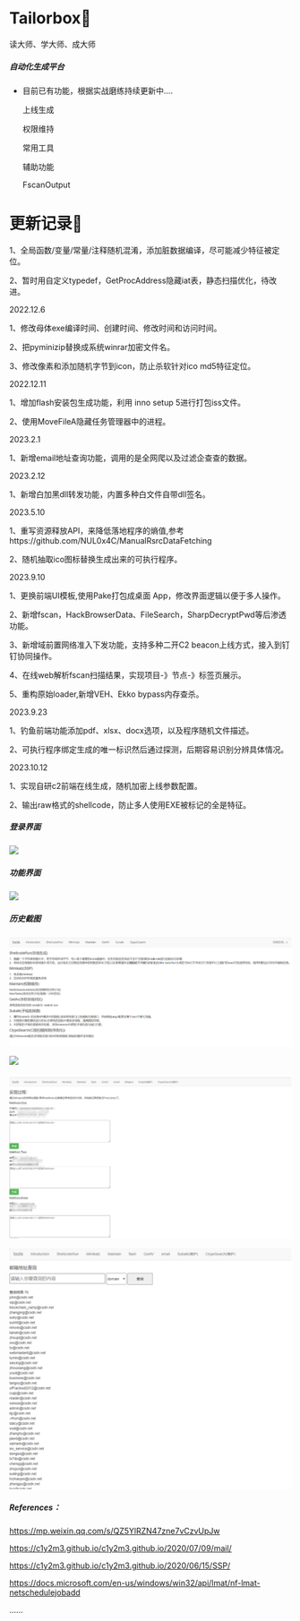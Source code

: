 # Tailorbox🚀
读大师、学大师、成大师
##### 自动化生成平台

- 目前已有功能，根据实战磨练持续更新中....  

  上线生成
  
  权限维持

  常用工具

  辅助功能

  FscanOutput
  
# 更新记录🚀
1、全局函数/变量/常量/注释随机混淆，添加脏数据编译，尽可能减少特征被定位。

2、暂时用自定义typedef，GetProcAddress隐藏iat表，静态扫描优化，待改进。 

2022.12.6

1、修改母体exe编译时间、创建时间、修改时间和访问时间。 

2、把pyminizip替换成系统winrar加密文件名。 

3、修改像素和添加随机字节到icon，防止杀软针对ico md5特征定位。

2022.12.11

1、增加flash安装包生成功能，利用 inno setup 5进行打包iss文件。

2、使用MoveFileA隐藏任务管理器中的进程。

2023.2.1

1、新增email地址查询功能，调用的是全网爬以及过滤企查查的数据。

2023.2.12

1、新增白加黑dll转发功能，内置多种白文件自带dll签名。

2023.5.10

1、重写资源释放API，来降低落地程序的熵值,参考https://github.com/NUL0x4C/ManualRsrcDataFetching

2、随机抽取ico图标替换生成出来的可执行程序。

2023.9.10

1、更换前端UI模板,使用Pake打包成桌面 App，修改界面逻辑以便于多人操作。

2、新增fscan，HackBrowserData、FileSearch，SharpDecryptPwd等后渗透功能。

3、新增域前置网络准入下发功能，支持多种二开C2 beacon上线方式，接入到钉钉协同操作。

4、在线web解析fscan扫描结果，实现项目-》节点-》标签页展示。

5、重构原始loader,新增VEH、Ekko bypass内存查杀。

2023.9.23

1、钓鱼前端功能添加pdf、xlsx、docx选项，以及程序随机文件描述。

2、可执行程序绑定生成的唯一标识然后通过探测，后期容易识别分辨具体情况。

2023.10.12

1、实现自研c2前端在线生成，随机加密上线参数配置。

2、输出raw格式的shellcode，防止多人使用EXE被标记的全是特征。

##### 登录界面

![](https://c1y2m3.oss-cn-beijing.aliyuncs.com/Dingtalk_20230928104423.jpg)

##### 功能界面

![](https://c1y2m3.oss-cn-beijing.aliyuncs.com/Dingtalk_20230928104344.jpg)

##### 历史截图

![](https://raw.githubusercontent.com/c1y2m3/Tailorbox/main/images/start.png)

![](https://c1y2m3.oss-cn-beijing.aliyuncs.com/1670825719512-460cd223-1449-447d-90f4-dc5099abc6d7.gif)

![](https://raw.githubusercontent.com/c1y2m3/Tailorbox/main/images/dllhihack.png)

![](https://raw.githubusercontent.com/c1y2m3/Tailorbox/main/images/email.png)

##### References：

https://mp.weixin.qq.com/s/QZ5YlRZN47zne7vCzvUpJw

https://c1y2m3.github.io/c1y2m3.github.io/2020/07/09/mail/

https://c1y2m3.github.io/c1y2m3.github.io/2020/06/15/SSP/  

https://docs.microsoft.com/en-us/windows/win32/api/lmat/nf-lmat-netschedulejobadd  

......

